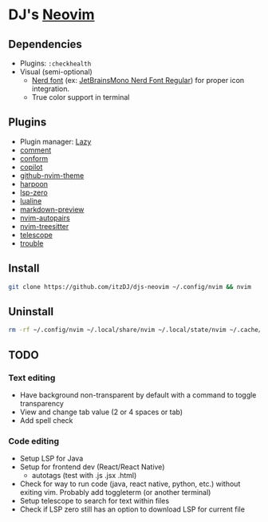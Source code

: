 # DJ's [Neovim](https://neovim.io)

## Dependencies

- Plugins: `:checkhealth`
- Visual (semi-optional)
  - [Nerd font](https://www.nerdfonts.com/font-downloads) (ex: [JetBrainsMono Nerd Font Regular](https://www.programmingfonts.org/#jetbrainsmono)) for proper icon integration.
  - True color support in terminal

## Plugins

- Plugin manager: [Lazy](https://github.com/folke/lazy.nvim)
- [comment](https://github.com/numToStr/Comment.nvim)
- [conform](https://github.com/stevearc/conform.nvim/)
- [copilot](https://github.com/github/copilot.vim)
- [github-nvim-theme](https://github.com/projekt0n/github-nvim-theme)
- [harpoon](https://github.com/ThePrimeagen/harpoon)
- [lsp-zero](https://github.com/VonHeikemen/lsp-zero.nvim)
- [lualine](https://github.com/nvim-lualine/lualine.nvim)
- [markdown-preview](https://github.com/iamcco/markdown-preview.nvim)
- [nvim-autopairs](https://github.com/windwp/nvim-autopairs)
- [nvim-treesitter](https://github.com/nvim-treesitter/nvim-treesitter)
- [telescope](https://github.com/nvim-telescope/telescope.nvim)
- [trouble](https://github.com/folke/trouble.nvim)

## Install

```bash
git clone https://github.com/itzDJ/djs-neovim ~/.config/nvim && nvim
```

## Uninstall

```bash
rm -rf ~/.config/nvim ~/.local/share/nvim ~/.local/state/nvim ~/.cache/nvim
```

## TODO

### Text editing

- Have background non-transparent by default with a command to toggle transparency
- View and change tab value (2 or 4 spaces or tab)
- Add spell check

### Code editing

- Setup LSP for Java
- Setup for frontend dev (React/React Native)
  - autotags (test with .js .jsx .html)
- Check for way to run code (java, react native, python, etc.) without exiting vim. Probably add toggleterm (or another terminal)
- Setup telescope to search for text within files
- Check if LSP zero still has an option to download LSP for current file
